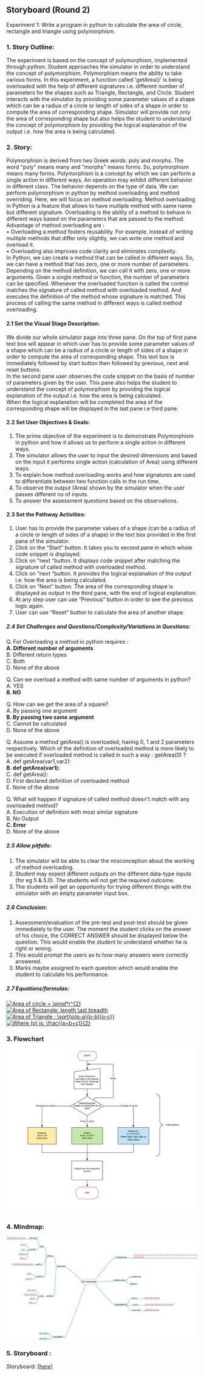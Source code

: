## Storyboard (Round 2)


Experiment 1: Write a program in python to calculate the area of circle, rectangle and triangle using polymorphism.

### 1. Story Outline:

The experiment is based on the concept of polymorphism, implemented through python. Student approaches the simulator in order to understand the concept of polymorphism. Polymorphism means the ability to take various forms. In this experiment, a function called 'getArea()' is being overloaded with the help of different signatures i.e. different number of parameters for the shapes such as Triangle, Rectangle, and Circle. Student interacts with the simulator by providing some parameter values of a shape which can be a radius of a circle or length of sides of a shape in order to compute the area of corresponding shape. Simulator will provide not only the area of corresponding shape but also helps the student to understand the concept of polymorphism by providing the logical explanation of the output  i.e. how the area is being calculated.

### 2. Story:

Polymorphism is derived from two Greek words: poly and morphs. The word "poly" means many and "morphs" means forms. So, polymorphism means many forms. Polymorphism is a concept by which we can perform a single action in different ways. An operation may exhibit different behavior in different class. The behavior depends on the type of data. We can perform polymorphism in python by method overloading and method overriding. Here, we will focus on method overloading. Method overloading in Python is a feature that allows to have multiple method with same name but different signature. Overloading is the ability of a method to behave in different ways based on the parameters that are passed to the method.<br>
Advantage of method overloading are :<br>
•	Overloading a method fosters reusability. For example, instead of writing multiple methods that differ only slightly, we can write one method and overload it.<br>
•	Overloading also improves code clarity and eliminates complexity.<br>
In Python, we can create a method that can be called in different ways. So, we can have a method that has zero, one or more number of parameters. Depending on the method definition, we can call it with zero, one or more arguments. Given a single method or function, the number of parameters can be specified. Whenever the overloaded function is called the control matches the signature of called method with overloaded method. And executes the definition of the method whose signature is matched. This process of calling the same method in different ways is called method overloading.


#### 2.1 Set the Visual Stage Description:
We divide  our whole simulator page into three pane. On the top of first pane text box will appear in which user has to provide some parameter values of a shape which can be a radius of a circle or length of sides of a shape in order to compute the area of corresponding shape. This text box is immediately followed by start button then followed by previous, next and reset buttons.<br>
In the second pane user observes the code snippet on the basis of number of parameters given by the user. This pane also helps the student to understand the concept of polymorphism by providing the logical explanation of the output i.e. how the area is being calculated.<br>
When the logical explanation will be completed the area of the corresponding shape will be displayed in the last pane i.e third pane.

#### 2.2 Set User Objectives & Goals:
1.	The prime objective of the experiment is to demonstrate Polymorphism in python and how it allows us to perform a single action in different ways.<br>
2.	The simulator allows the user to input the desired dimensions and based on the input it performs single action (calculation of Area) using different ways.<br>
3.	To explain how method overloading works and how signatures are used to differentiate between two function calls in the run time.<br>
4.	To observe the output (Area) shown by the simulator when the user passes different no of inputs.<br>
5.	To answer the assessment questions based on the observations.<br>

#### 2.3 Set the Pathway Activities:

1)	User has to provide the parameter values of a shape (can be a radius of a circle or length of sides of a shape) in the text box provided in the first pane of the simulator.<br>
2)	Click on the “Start” button. It takes you to second pane in which whole code snippet is displayed. <br>
3)	 Click on “next “button. It displays code snippet after matching the signature of called method with overloaded method.<br>
4)	Click on “next “button. It provides the logical explanation of the output i.e. how the area is being calculated.<br>
5)	Click on “Next” button. The area of the corresponding shape is displayed as output in the third pane, with the end of logical explanation.  <br>
6)	At any step user can use “Previous” button in order to see the previous logic again.<br>
7)	User can use “Reset” button to calculate the area of another shape.<br>


##### 2.4 Set Challenges and Questions/Complexity/Variations in Questions:


Q. For Overloading a method in python requires :<br>
<b>A. Different number of arguments</b><br>
B. Different return types<br>
C. Both<br>
D. None of the above<br>


Q. Can we overload a method with same number of arguments in python?<br>
A. YES<br>
<b>B. NO </b><br>


Q. How can we get the area of a square?<br>
A. By passing one argument<br>
<b>B. By passing two same argument</b><br>
C. Cannot be calculated<br>
D. None of the above<br>


Q. Assume a method getArea() is overloaded, having 0, 1 and 2 parameters respectively. Which of the definition of overloaded method is more likely to be executed if overloaded method is called in such a way : getArea(0) ?<br>
A. def getArea(var1,var2):<br>
<b>B. def getArea(var1):</b><br>
C. def getArea():<br>
D. First declared definition of overloaded method<br>
E. None of the above<br>

Q. What will happen if signature of called method doesn't match with any overloaded method?<br>
A. Execution of definition with most similar signature<br>
B. No Output<br>
<b>C. Error</b><br>
D. None of the above<br>

##### 2.5 Allow pitfalls:
1. The simulator will be able to clear the misconception about the working of method overloading.<br>
2. Student may expect different outputs on the different data-type inputs (for eg 5 & 5.0). The students will not get the required outcome.<br>
3. The students will get an opportunity for trying different things with the simulator with an empty parameter input box.<br>

##### 2.6 Conclusion:
1. Assessment/evaluation of the pre-test and post-test should be given immediately to the user. The moment the student clicks on the answer of his choice, the CORRECT ANSWER should be displayed below the question. This would enable the student to understand whether he is right or wrong.
2. This would prompt the users as to how many answers were correctly answered.
3. Marks maybe assigned to each question which would enable the student to calculate his performance.

##### 2.7 Equations/formulas: 
<a href="https://www.codecogs.com/eqnedit.php?latex=\bg_white&space;Area&space;of&space;circle&space;=&space;\prod*r^{2}" target="_blank"><img src="https://latex.codecogs.com/gif.latex?\bg_white&space;Area&space;of&space;circle&space;=&space;\prod*r^{2}" title="Area of circle = \prod*r^{2}" /></a>
<br>
<a href="https://www.codecogs.com/eqnedit.php?latex=Area&space;of&space;Rectangle:&space;length&space;\ast&space;breadth" target="_blank"><img src="https://latex.codecogs.com/gif.latex?Area&space;of&space;Rectangle:&space;length&space;\ast&space;breadth" title="Area of Rectangle: length \ast breadth" /></a>
<br>
<a href="https://www.codecogs.com/eqnedit.php?latex=Area&space;of&space;Triangle&space;:&space;\sqrt{p(p-a)(p-b)(p-c)}" target="_blank"><img src="https://latex.codecogs.com/gif.latex?Area&space;of&space;Triangle&space;:&space;\sqrt{p(p-a)(p-b)(p-c)}" title="Area of Triangle : \sqrt{p(p-a)(p-b)(p-c)}" /></a>
<br>
<a href="https://www.codecogs.com/eqnedit.php?latex=Where&space;(p)&space;is:&space;\frac{(a&plus;b&plus;c)}{2}" target="_blank"><img src="https://latex.codecogs.com/gif.latex?Where&space;(p)&space;is:&space;\frac{(a&plus;b&plus;c)}{2}" title="Where (p) is: \frac{(a+b+c)}{2}" /></a>

### 3. Flowchart 
<img src="flowchart/Flowchart.png"/><br>
<br>

### 4. Mindmap:
<img src="mindmap/mindmap.png"/>
 <br>

### 5. Storyboard :
Storyboard: <a href="storyboard/storyboard.gif"> [here]</a>
